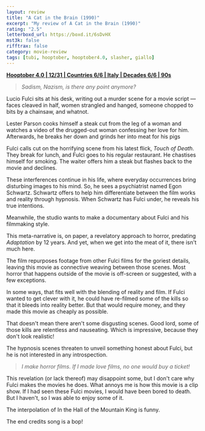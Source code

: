 ```yaml
---
layout: review
title: "A Cat in the Brain (1990)"
excerpt: "My review of A Cat in the Brain (1990)"
rating: "2.5"
letterboxd_url: https://boxd.it/6sDvHX
mst3k: false
rifftrax: false
category: movie-review
tags: [tubi, hooptober, hooptober4.0, slasher, giallo]
---
```


<b><a href="https://boxd.it/pRNg0/detail" target="_blank" rel="noopener">Hooptober 4.0 | 12/31 | Countries 6/6 | Italy | Decades 6/6 | 90s</a></b>

<blockquote><i>Sadism, Nazism, is there any point anymore?</i></blockquote>Lucio Fulci sits at his desk, writing out a murder scene for a movie script — faces cleaved in half, women strangled and hanged, someone chopped to bits by a chainsaw, and whatnot.

Lester Parson cooks himself a steak cut from the leg of a woman and watches a video of the drugged-out woman confessing her love for him. Afterwards, he breaks her down and grinds her into meat for his pigs

Fulci calls cut on the horrifying scene from his latest flick, <i>Touch of Death</i>. They break for lunch, and Fulci goes to his regular restaurant. He chastises himself for smoking. The waiter offers him a steak but flashes back to the movie and declines.

These interferences continue in his life, where everyday occurrences bring disturbing images to his mind. So, he sees a psychiatrist named Egon Schwartz. Schwartz offers to help him differentiate between the film works and reality through hypnosis. When Schwartz has Fulci under, he reveals his true intentions.

Meanwhile, the studio wants to make a documentary about Fulci and his filmmaking style.

This meta-narrative is, on paper, a revelatory approach to horror, predating <i>Adaptation</i> by 12 years. And yet, when we get into the meat of it, there isn't much here.

The film repurposes footage from other Fulci films for the goriest details, leaving this movie as connective weaving between those scenes. Most horror that happens outside of the movie is off-screen or suggested, with a few exceptions.

In some ways, that fits well with the blending of reality and film. If Fulci wanted to get clever with it, he could have re-filmed some of the kills so that it bleeds into reality better. But that would require money, and they made this movie as cheaply as possible.

That doesn't mean there aren't some disgusting scenes. Good lord, some of those kills are relentless and nauseating. Which is impressive, because they don't look realistic!

The hypnosis scenes threaten to unveil something honest about Fulci, but he is not interested in any introspection.

<blockquote><i>I make horror films. If I made love films, no one would buy a ticket!</i></blockquote>This revelation (or lack thereof) may disappoint some, but I don't care why Fulci makes the movies he does. What annoys me is how this movie is a clip show. If I had seen these Fulci movies, I would have been bored to death. But I haven't, so I was able to enjoy some of it.

The interpolation of In the Hall of the Mountain King is funny.

The end credits song is a bop!
